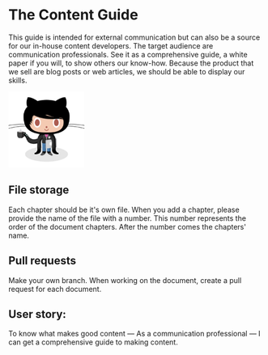 # The Content Guide

This guide is intended for external communication but can also be a source for our in-house content developers.
The target audience are communication professionals. See it as a comprehensive guide, a white paper if you will, to show others our know-how. Because the product that we sell are blog posts or web articles, we should be able to display our skills.

<img src="/images/contentcat.jpg" width="150">



## File storage

Each chapter should be it's own file. When you add a chapter, please provide the name of the file with a number. This number represents the order of the document chapters. After the number comes the chapters' name.

## Pull requests

Make your own branch. When working on the document, create a pull request for each document.

## User story:

To know what makes good content — As a communication professional — I can get a comprehensive guide to making content.
